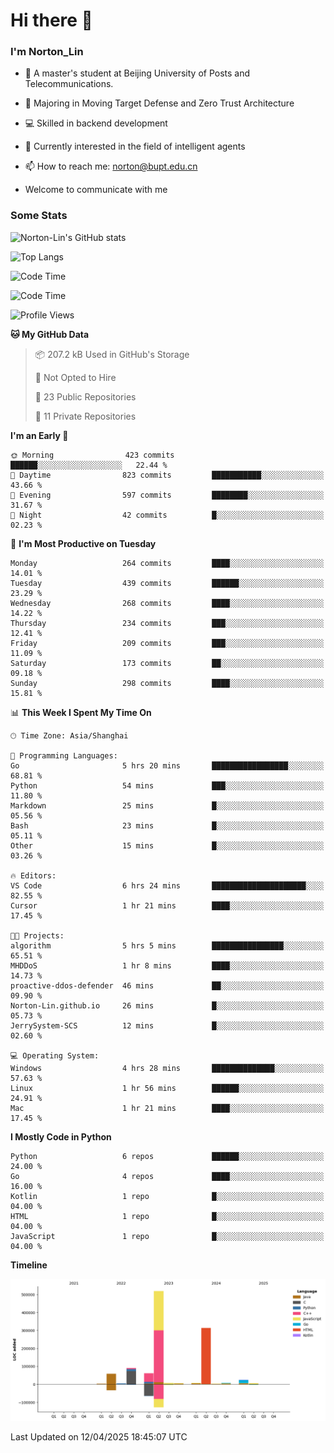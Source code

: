 
# Hi there 👋

### I'm Norton_Lin
- 🏫 A master's student at Beijing University of Posts and Telecommunications.
- 🌱 Majoring in Moving Target Defense and Zero Trust Architecture
- 💻 Skilled in backend development
- 🤖 Currently interested in the field of intelligent agents
- 📫 How to reach me: [norton@bupt.edu.cn](mailto:norton@bupt.edu.cn)

- Welcome to communicate with me

### Some Stats
![Norton-Lin's GitHub stats](https://github-readme-stats.vercel.app/api?username=Norton-Lin&count_private=true&show_icons=true&theme=radical)

![Top Langs](https://github-readme-stats.vercel.app/api/top-langs/?username=Norton-Lin&langs_count=10&layout=compact)

![Code Time](https://github-readme-stats.vercel.app/api/wakatime?username=Norton_Lin)

<!--START_SECTION:waka-->
![Code Time](http://img.shields.io/badge/Code%20Time-949%20hrs%203%20mins-blue)

![Profile Views](http://img.shields.io/badge/Profile%20Views-6-blue)

**🐱 My GitHub Data** 

> 📦 207.2 kB Used in GitHub's Storage 
 > 
> 🚫 Not Opted to Hire
 > 
> 📜 23 Public Repositories 
 > 
> 🔑 11 Private Repositories 
 > 
**I'm an Early 🐤** 

```text
🌞 Morning                423 commits         ██████░░░░░░░░░░░░░░░░░░░   22.44 % 
🌆 Daytime                823 commits         ███████████░░░░░░░░░░░░░░   43.66 % 
🌃 Evening                597 commits         ████████░░░░░░░░░░░░░░░░░   31.67 % 
🌙 Night                  42 commits          █░░░░░░░░░░░░░░░░░░░░░░░░   02.23 % 
```
📅 **I'm Most Productive on Tuesday** 

```text
Monday                   264 commits         ████░░░░░░░░░░░░░░░░░░░░░   14.01 % 
Tuesday                  439 commits         ██████░░░░░░░░░░░░░░░░░░░   23.29 % 
Wednesday                268 commits         ████░░░░░░░░░░░░░░░░░░░░░   14.22 % 
Thursday                 234 commits         ███░░░░░░░░░░░░░░░░░░░░░░   12.41 % 
Friday                   209 commits         ███░░░░░░░░░░░░░░░░░░░░░░   11.09 % 
Saturday                 173 commits         ██░░░░░░░░░░░░░░░░░░░░░░░   09.18 % 
Sunday                   298 commits         ████░░░░░░░░░░░░░░░░░░░░░   15.81 % 
```


📊 **This Week I Spent My Time On** 

```text
🕑︎ Time Zone: Asia/Shanghai

💬 Programming Languages: 
Go                       5 hrs 20 mins       █████████████████░░░░░░░░   68.81 % 
Python                   54 mins             ███░░░░░░░░░░░░░░░░░░░░░░   11.80 % 
Markdown                 25 mins             █░░░░░░░░░░░░░░░░░░░░░░░░   05.56 % 
Bash                     23 mins             █░░░░░░░░░░░░░░░░░░░░░░░░   05.11 % 
Other                    15 mins             █░░░░░░░░░░░░░░░░░░░░░░░░   03.26 % 

🔥 Editors: 
VS Code                  6 hrs 24 mins       █████████████████████░░░░   82.55 % 
Cursor                   1 hr 21 mins        ████░░░░░░░░░░░░░░░░░░░░░   17.45 % 

🐱‍💻 Projects: 
algorithm                5 hrs 5 mins        ████████████████░░░░░░░░░   65.51 % 
MHDDoS                   1 hr 8 mins         ████░░░░░░░░░░░░░░░░░░░░░   14.73 % 
proactive-ddos-defender  46 mins             ██░░░░░░░░░░░░░░░░░░░░░░░   09.90 % 
Norton-Lin.github.io     26 mins             █░░░░░░░░░░░░░░░░░░░░░░░░   05.73 % 
JerrySystem-SCS          12 mins             █░░░░░░░░░░░░░░░░░░░░░░░░   02.60 % 

💻 Operating System: 
Windows                  4 hrs 28 mins       ██████████████░░░░░░░░░░░   57.63 % 
Linux                    1 hr 56 mins        ██████░░░░░░░░░░░░░░░░░░░   24.91 % 
Mac                      1 hr 21 mins        ████░░░░░░░░░░░░░░░░░░░░░   17.45 % 
```

**I Mostly Code in Python** 

```text
Python                   6 repos             ██████░░░░░░░░░░░░░░░░░░░   24.00 % 
Go                       4 repos             ████░░░░░░░░░░░░░░░░░░░░░   16.00 % 
Kotlin                   1 repo              █░░░░░░░░░░░░░░░░░░░░░░░░   04.00 % 
HTML                     1 repo              █░░░░░░░░░░░░░░░░░░░░░░░░   04.00 % 
JavaScript               1 repo              █░░░░░░░░░░░░░░░░░░░░░░░░   04.00 % 
```



**Timeline**

![Lines of Code chart](https://raw.githubusercontent.com/Norton-Lin/Norton-Lin/main/assets/bar_graph.png)


 Last Updated on 12/04/2025 18:45:07 UTC
<!--END_SECTION:waka-->
